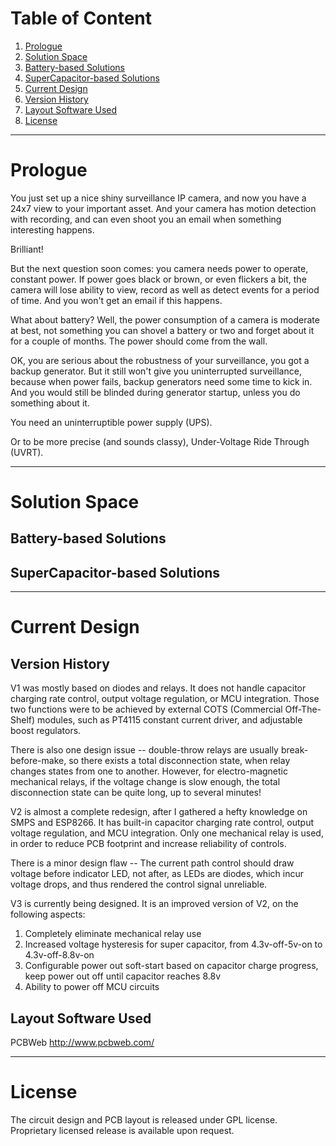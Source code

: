 # Table of Content
1. [Prologue](#prologue)
2. [Solution Space](#solution-space)
  1. [Battery-based Solutions](#battery-based-solutions)
  2. [SuperCapacitor-based Solutions](#supercapacitor-based-solutions)
3. [Current Design](#current-design)
  1. [Version History](#version-history)
  2. [Layout Software Used](#layout-software-used)
4. [License](#license)

---

# Prologue
You just set up a nice shiny surveillance IP camera, and now you have a 24x7 view to your important asset.
And your camera has motion detection with recording, and can even shoot you an email when something interesting happens.

Brilliant!

But the next question soon comes: you camera needs power to operate, constant power.
If power goes black or brown, or even flickers a bit, the camera will lose ability to view, record as well as detect events for a period of time.
And you won't get an email if this happens.

What about battery? Well, the power consumption of a camera is moderate at best, not something you can shovel a battery or two and forget about it for a couple of months.
The power should come from the wall.

OK, you are serious about the robustness of your surveillance, you got a backup generator.
But it still won't give you uninterrupted surveillance, because when power fails, backup generators need some time to kick in.
And you would still be blinded during generator startup, unless you do something about it.

You need an uninterruptible power supply (UPS).

Or to be more precise (and sounds classy), Under-Voltage Ride Through (UVRT).

---

# Solution Space
## Battery-based Solutions

## SuperCapacitor-based Solutions

---

# Current Design

## Version History
V1 was mostly based on diodes and relays.
It does not handle capacitor charging rate control, output voltage regulation, or MCU integration.
Those two functions were to be achieved by external COTS (Commercial Off-The-Shelf) modules, such as PT4115 constant current driver, and adjustable boost regulators.

There is also one design issue -- double-throw relays are usually break-before-make, so there exists a total disconnection state, when relay changes states from one to another. However, for electro-magnetic mechanical relays, if the voltage change is slow enough, the total disconnection state can be quite long, up to several minutes!

V2 is almost a complete redesign, after I gathered a hefty knowledge on SMPS and ESP8266.
It has built-in capacitor charging rate control, output voltage regulation, and MCU integration.
Only one mechanical relay is used, in order to reduce PCB footprint and increase reliability of controls.

There is a minor design flaw -- The current path control should draw voltage before indicator LED, not after, as LEDs are diodes, which incur voltage drops, and thus rendered the control signal unreliable.

V3 is currently being designed.
It is an improved version of V2, on the following aspects:
1. Completely eliminate mechanical relay use
2. Increased voltage hysteresis for super capacitor, from 4.3v-off-5v-on to 4.3v-off-8.8v-on
3. Configurable power out soft-start based on capacitor charge progress, keep power out off until capacitor reaches 8.8v
4. Ability to power off MCU circuits

## Layout Software Used
PCBWeb http://www.pcbweb.com/

---

# License
The circuit design and PCB layout is released under GPL license.
Proprietary licensed release is available upon request.

